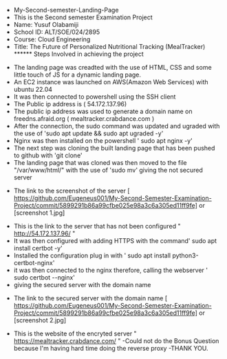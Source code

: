* My-Second-semester-Landing-Page
* This is the Second semester Examination Project
* Name: Yusuf Olabamiji
* School ID: ALT/SOE/024/2895
* Course: Cloud Engineering
* Title: The Future of Personalized Nutritional Tracking (MealTracker)
 ******     Steps Involved in achieving the project
- The landing page was creadted with the use of HTML, CSS and some little touch of JS for a dynamic landing page.
- An EC2 instance was launched on AWS(Amazon Web Services) with ubuntu 22.04
- It was then connected to powershell using the SSH client
- The Public ip address is ( 54.172.137.96)
- The public ip address was used to generate a domain name on freedns.afraid.org ( mealtracker.crabdance.com )
- After the connection, the sudo command was updated and ugraded with the use of 'sudo apt update && sudo apt ugraded -y'
- Nginx was then installed on the powershell ' sudo apt nginx -y'
- The next step was cloning the built landing page that has been pushed to github with 'git clone'
- The landing page that was cloned was then moved to the file "/var/www/html/" with the use of 'sudo mv'  giving the not secured server
* The link to the screenshot of the server [ https://github.com/Eugeneus001/My-Second-Semester-Examination-Project/commit/5899291b86a99cfbe025e98a3c6a305ed11ff9fe] or [screenshot 1.jpg]
- This is the link to the server that has not been configured " http://54.172.137.96/ "
- It was then configured with adding HTTPS with the command' sudo apt install certbot -y'
- Installed the configuration plug in with ' sudo apt install python3-certbot-nginx'
- it was then connected to the nginx therefore, calling the webserver ' sudo certbot --nginx'
- giving the secured server with the domain name
* The link to the secured server with the domain name [ https://github.com/Eugeneus001/My-Second-Semester-Examination-Project/commit/5899291b86a99cfbe025e98a3c6a305ed11ff9fe] or [screenshot 2.jpg]
- This is the website of the encryted server " https://mealtracker.crabdance.com/ "
-Could not do the Bonus Question because I'm having hard time doing the reverse proxy
-THANK YOU.
  
  
